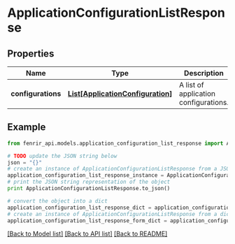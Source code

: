 # ApplicationConfigurationListResponse


## Properties

Name | Type | Description | Notes
------------ | ------------- | ------------- | -------------
**configurations** | [**List[ApplicationConfiguration]**](ApplicationConfiguration.md) | A list of application configurations. | [optional] 

## Example

```python
from fenrir_api.models.application_configuration_list_response import ApplicationConfigurationListResponse

# TODO update the JSON string below
json = "{}"
# create an instance of ApplicationConfigurationListResponse from a JSON string
application_configuration_list_response_instance = ApplicationConfigurationListResponse.from_json(json)
# print the JSON string representation of the object
print ApplicationConfigurationListResponse.to_json()

# convert the object into a dict
application_configuration_list_response_dict = application_configuration_list_response_instance.to_dict()
# create an instance of ApplicationConfigurationListResponse from a dict
application_configuration_list_response_form_dict = application_configuration_list_response.from_dict(application_configuration_list_response_dict)
```
[[Back to Model list]](../README.md#documentation-for-models) [[Back to API list]](../README.md#documentation-for-api-endpoints) [[Back to README]](../README.md)


